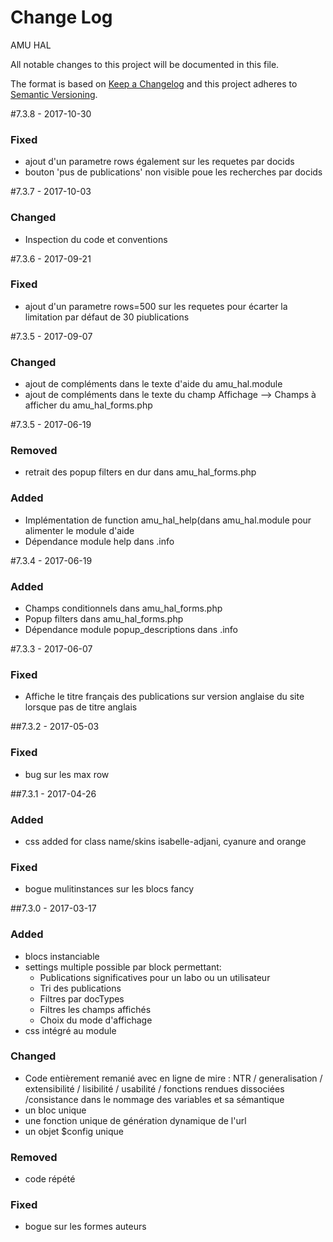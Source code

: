 # Change Log
AMU HAL

All notable changes to this project will be documented in this file.

The format is based on [Keep a Changelog](http://keepachangelog.com/)
and this project adheres to [Semantic Versioning](http://semver.org/).



#7.3.8 - 2017-10-30

### Fixed
- ajout d'un parametre rows également sur les requetes par docids
- bouton 'pus de publications' non visible poue les recherches par docids



#7.3.7 - 2017-10-03

### Changed
- Inspection du code et conventions

#7.3.6 - 2017-09-21

### Fixed
- ajout d'un parametre rows=500 sur les requetes pour écarter la limitation par défaut de 30 piublications

#7.3.5 - 2017-09-07

### Changed
- ajout de compléments dans le texte d'aide du amu_hal.module
- ajout de compléments dans le texte du champ Affichage  --> Champs à afficher du amu_hal_forms.php

#7.3.5 - 2017-06-19

### Removed
- retrait des popup filters en dur dans amu_hal_forms.php

### Added
- Implémentation de function amu_hal_help(dans amu_hal.module pour alimenter le module d'aide
- Dépendance module help dans .info

#7.3.4 - 2017-06-19

### Added
- Champs conditionnels dans amu_hal_forms.php
- Popup filters dans amu_hal_forms.php
- Dépendance module popup_descriptions dans .info

#7.3.3 - 2017-06-07

### Fixed
- Affiche le titre français des publications sur version anglaise du site lorsque pas de titre anglais

##7.3.2 - 2017-05-03

### Fixed
- bug sur les max row

##7.3.1 - 2017-04-26
### Added
- css added for class name/skins isabelle-adjani, cyanure and orange

### Fixed
- bogue mulitinstances sur les blocs fancy


##7.3.0 - 2017-03-17
### Added
- blocs instanciable
- settings multiple  possible par block permettant:
   - Publications significatives pour un labo ou un utilisateur
   - Tri des publications
   - Filtres par docTypes
   - Filtres les champs affichés
   - Choix du mode d'affichage
- css intégré au module

### Changed
- Code entièrement remanié avec en ligne de mire : NTR / generalisation / extensibilité / lisibilité / usabilité / fonctions rendues dissociées  /consistance dans le nommage des variables et sa sémantique 
- un bloc unique
- une fonction unique de génération dynamique de l'url
- un objet $config unique

### Removed
- code répété

### Fixed
- bogue sur les formes auteurs




